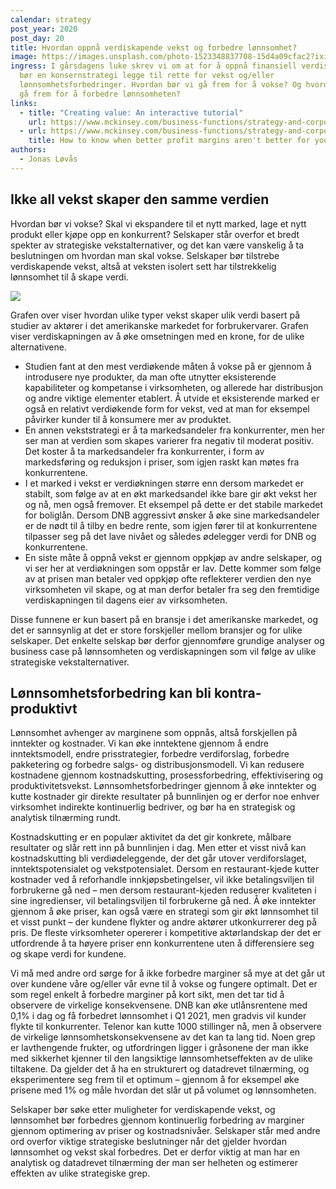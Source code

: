 ```yaml
---
calendar: strategy
post_year: 2020
post_day: 20
title: Hvordan oppnå verdiskapende vekst og forbedre lønnsomhet?
image: https://images.unsplash.com/photo-1523348837708-15d4a09cfac2?ixid=MXwxMjA3fDB8MHxwaG90by1wYWdlfHx8fGVufDB8fHw%3D&ixlib=rb-1.2.1&auto=format&fit=crop&w=1500&q=80
ingress: I gårsdagens luke skrev vi om at for å oppnå finansiell verdiskapning,
  bør en konsernstrategi legge til rette for vekst og/eller
  lønnsomhetsforbedringer. Hvordan bør vi gå frem for å vokse? Og hvordan bør vi
  gå frem for å forbedre lønnsomheten?
links:
  - title: "Creating value: An interactive tutorial"
    url: https://www.mckinsey.com/business-functions/strategy-and-corporate-finance/our-insights/creating-value-an-interactive-tutorial
  - url: https://www.mckinsey.com/business-functions/strategy-and-corporate-finance/our-insights/how-to-know-when-better-profit-margins-arent-better-for-your-company
    title: How to know when better profit margins aren't better for your company
authors:
  - Jonas Løvås
---
```

## Ikke all vekst skaper den samme verdien

Hvordan bør vi vokse? Skal vi ekspandere til et nytt marked, lage et nytt produkt eller kjøpe opp en konkurrent? Selskaper står overfor et bredt spekter av strategiske vekstalternativer, og det kan være vanskelig å ta beslutningen om hvordan man skal vokse. Selskaper bør tilstrebe verdiskapende vekst, altså at veksten isolert sett har tilstrekkelig lønnsomhet til å skape verdi.  

![](/assets/vekst.png)

Grafen over viser hvordan ulike typer vekst skaper ulik verdi basert på studier av aktører i det amerikanske markedet for forbrukervarer. Grafen viser verdiskapningen av å øke omsetningen med en krone, for de ulike alternativene. 

* Studien fant at den mest verdiøkende måten å vokse på er gjennom å introdusere nye produkter, da man ofte utnytter eksisterende kapabiliteter og kompetanse i virksomheten, og allerede har distribusjon og andre viktige elementer etablert. Å utvide et eksisterende marked er også en relativt verdiøkende form for vekst, ved at man for eksempel påvirker kunder til å konsumere mer av produktet. 
* En annen vekststrategi er å ta markedsandeler fra konkurrenter, men her ser man at verdien som skapes varierer fra negativ til moderat positiv. Det koster å ta markedsandeler fra konkurrenter, i form av markedsføring og reduksjon i priser, som igjen raskt kan møtes fra konkurrentene. 
* I et marked i vekst er verdiøkningen større enn dersom markedet er stabilt, som følge av at en økt markedsandel ikke bare gir økt vekst her og nå, men også fremover. Et eksempel på dette er det stabile markedet for boliglån. Dersom DNB aggressivt ønsker å øke sine markedsandeler er de nødt til å tilby en bedre rente, som igjen fører til at konkurrentene tilpasser seg på det lave nivået og således ødelegger verdi for DNB og konkurrentene. 
* En siste måte å oppnå vekst er gjennom oppkjøp av andre selskaper, og vi ser her at verdiøkningen som oppstår er lav. Dette kommer som følge av at prisen man betaler ved oppkjøp ofte reflekterer verdien den nye virksomheten vil skape, og at man derfor betaler fra seg den fremtidige verdiskapningen til dagens eier av virksomheten. 

Disse funnene er kun basert på en bransje i det amerikanske markedet, og det er sannsynlig at det er store forskjeller mellom bransjer og for ulike selskaper. Det enkelte selskap bør derfor gjennomføre grundige analyser og business case på lønnsomheten og verdiskapningen som vil følge av ulike strategiske vekstalternativer. 

## Lønnsomhetsforbedring kan bli kontra-produktivt

Lønnsomhet avhenger av marginene som oppnås, altså forskjellen på inntekter og kostnader. Vi kan øke inntektene gjennom å endre inntektsmodell, endre prisstrategier, forbedre verdiforslag, forbedre pakketering og forbedre salgs- og distribusjonsmodell. Vi kan redusere kostnadene gjennom kostnadskutting, prosessforbedring, effektivisering og produktivitetsvekst. Lønnsomhetsforbedringer gjennom å øke inntekter og kutte kostnader gir direkte resultater på bunnlinjen og er derfor noe enhver virksomhet indirekte kontinuerlig bedriver, og bør ha en strategisk og analytisk tilnærming rundt.

Kostnadskutting er en populær aktivitet da det gir konkrete, målbare resultater og slår rett inn på bunnlinjen i dag. Men etter et visst nivå kan kostnadskutting bli verdiødeleggende, der det går utover verdiforslaget, inntektspotensialet og vekstpotensialet. Dersom en restaurant-kjede kutter kostnader ved å reforhandle innkjøpsbetingelser, vil ikke betalingsviljen til forbrukerne gå ned – men dersom restaurant-kjeden reduserer kvaliteten i sine ingredienser, vil betalingsviljen til forbrukerne gå ned. Å øke inntekter gjennom å øke priser, kan også være en strategi som gir økt lønnsomhet til et visst punkt – der kundene flykter og andre aktører utkonkurrerer deg på pris. De fleste virksomheter opererer i kompetitive aktørlandskap der det er utfordrende å ta høyere priser enn konkurrentene uten å differensiere seg og skape verdi for kundene. 

Vi må med andre ord sørge for å ikke forbedre marginer så mye at det går ut over kundene våre og/eller vår evne til å vokse og fungere optimalt. Det er som regel enkelt å forbedre marginer på kort sikt, men det tar tid å observere de virkelige konsekvensene. DNB kan øke utlånsrentene med 0,1% i dag og få forbedret lønnsomhet i Q1 2021, men gradvis vil kunder flykte til konkurrenter. Telenor kan kutte 1000 stillinger nå, men å observere de virkelige lønnsomhetskonsekvensene av det kan ta lang tid. Noen grep er lavthengende frukter, og utfordringen ligger i gråsonene der man ikke med sikkerhet kjenner til den langsiktige lønnsomhetseffekten av de ulike tiltakene. Da gjelder det å ha en strukturert og datadrevet tilnærming, og eksperimentere seg frem til et optimum – gjennom å for eksempel øke prisene med 1% og måle hvordan det slår ut på volumet og lønnsomheten. 

Selskaper bør søke etter muligheter for verdiskapende vekst, og lønnsomhet bør forbedres gjennom kontinuerlig forbedring av marginer gjennom optimering av priser og kostnadsnivåer. Selskaper står med andre ord overfor viktige strategiske beslutninger når det gjelder hvordan lønnsomhet og vekst skal forbedres. Det er derfor viktig at man har en analytisk og datadrevet tilnærming der man ser helheten og estimerer effekten av ulike strategiske grep.